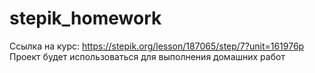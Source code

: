 # stepik_homework
Ссылка на курс: https://stepik.org/lesson/187065/step/7?unit=161976р
Проект будет использоваться для выполнения домашних работ